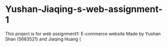 # Yushan-Jiaqing-s-web-assignment-1

This project is for web assignment1: E-commerce website
Made by Yushan Shan (5683521) and Jiaqing Huang (

